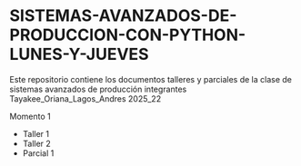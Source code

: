 # SISTEMAS-AVANZADOS-DE-PRODUCCION-CON-PYTHON-LUNES-Y-JUEVES
Este repositorio contiene los documentos talleres y parciales de la clase de sistemas avanzados de producción integrantes Tayakee_Oriana_Lagos_Andres 2025_22

Momento 1 
-  Taller 1
-  Taller 2
-  Parcial 1
